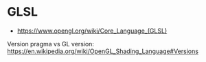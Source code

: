 # GLSL

- <https://www.opengl.org/wiki/Core_Language_(GLSL)>

Version pragma vs GL version: <https://en.wikipedia.org/wiki/OpenGL_Shading_Language#Versions> 
